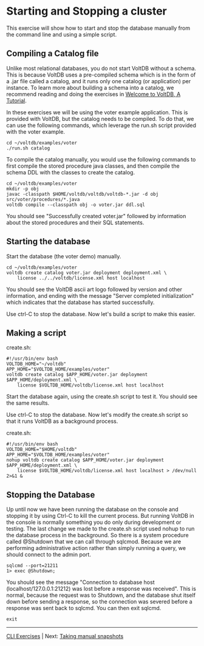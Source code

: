 # Starting and Stopping a cluster #
This exercise will show how to start and stop the database manually from the command line and using a simple script.

## Compiling a Catalog file ##
Unlike most relational databases, you do not start VoltDB without a schema.  This is because VoltDB uses a pre-compiled schema which is in the form of a .jar file called a catalog, and it runs only one catalog (or application) per instance.  To learn more about building a schema into a catalog, we recommend reading and doing the exercises in [Welcome to VoltDB, A Tutorial](http://voltdb.com/docs/tutorial/).

In these exercises we will be using the voter example application.  This is provided with VoltDB, but the catalog needs to be compiled.  To do that, we can use the following commands, which leverage the run.sh script provided with the voter example.

    cd ~/voltdb/examples/voter
    ./run.sh catalog
    
To compile the catalog manually, you would use the following commands to first compile the stored procedure java classes, and then compile the schema DDL with the classes to create the catalog.

    cd ~/voltdb/examples/voter
    mkdir -p obj
    javac -classpath $HOME/voltdb/voltdb/voltdb-*.jar -d obj src/voter/procedures/*.java
    voltdb compile --classpath obj -o voter.jar ddl.sql
    
You should see "Successfully created voter.jar" followed by information about the stored procedures and their SQL statements.

## Starting the database ##
Start the database (the voter demo) manually.  

    cd ~/voltdb/examples/voter
    voltdb create catalog voter.jar deployment deployment.xml \
        license ../../voltdb/license.xml host localhost

You should see the VoltDB ascii art logo followed by version and other information, and ending with the message "Server completed initialization" which indicates that the database has started successfully.

Use ctrl-C to stop the database.  Now let's build a script to make this easier.

## Making a script ##
create.sh:

    #!/usr/bin/env bash
    VOLTDB_HOME="~/voltdb"
    APP_HOME="$VOLTDB_HOME/examples/voter"
    voltdb create catalog $APP_HOME/voter.jar deployment $APP_HOME/deployment.xml \
        license $VOLTDB_HOME/voltdb/license.xml host localhost

Start the database again, using the create.sh script to test it.  You should see the same results.

Use ctrl-C to stop the database.  Now let's modify the create.sh script so that it runs VoltDB as a background process.

create.sh:

    #!/usr/bin/env bash
    VOLTDB_HOME="$HOME/voltdb"
    APP_HOME="$VOLTDB_HOME/examples/voter"
    nohup voltdb create catalog $APP_HOME/voter.jar deployment $APP_HOME/deployment.xml \
        license $VOLTDB_HOME/voltdb/license.xml host localhost > /dev/null 2>&1 &

## Stopping the Database ##

Up until now we have been running the database on the console and stopping it by using Ctrl-C to kill the current process.  But running VoltDB in the console is normally something you do only during development or testing.  The last change we made to the create.sh script used nohup to run the database process in the background.  So there is a system procedure called @Shutdown that we can call through sqlcmod.  Because we are performing administrative action rather than simply running a query, we should connect to the admin port.

    sqlcmd --port=21211
    1> exec @Shutdown;

You should see the message "Connection to database host (localhost/127.0.0.1:21212) was lost before a response was received".  This is normal, because the request was to Shutdown, and the database shut itself down before sending a response, so the connection was severed before a response was sent back to sqlcmd.  You can then exit sqlcmd.

    exit


--------------

[CLI Exercises](ops_exercises_cli.md) | Next: [Taking manual snapshots](ex_cli_02_snapshots.md)

